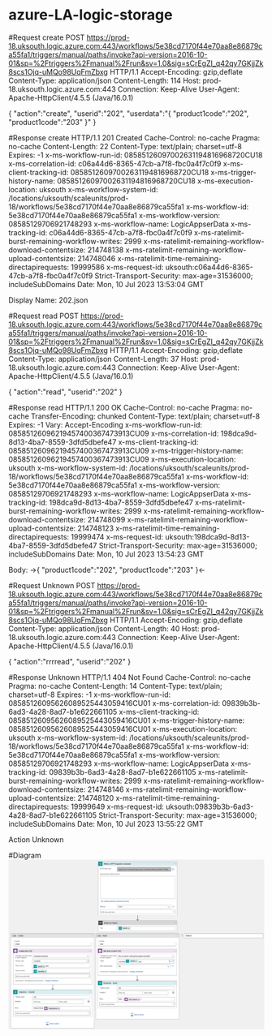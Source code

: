 # azure-LA-logic-storage

#Request create
POST https://prod-18.uksouth.logic.azure.com:443/workflows/5e38cd7170f44e70aa8e86879ca55fa1/triggers/manual/paths/invoke?api-version=2016-10-01&sp=%2Ftriggers%2Fmanual%2Frun&sv=1.0&sig=sCrEgZI_q42qy7GKjjZk8scs1Ojq-uMQo98UqFmZbxg HTTP/1.1
Accept-Encoding: gzip,deflate
Content-Type: application/json
Content-Length: 114
Host: prod-18.uksouth.logic.azure.com:443
Connection: Keep-Alive
User-Agent: Apache-HttpClient/4.5.5 (Java/16.0.1)

{
	"action":"create",
	"userid":"202",
	"userdata":"{
		\"product1code\":\"202\",
		\"product1code\":\"203\"
	}"
}

#Response create
HTTP/1.1 201 Created
Cache-Control: no-cache
Pragma: no-cache
Content-Length: 22
Content-Type: text/plain; charset=utf-8
Expires: -1
x-ms-workflow-run-id: 08585126097002631194816968720CU18
x-ms-correlation-id: c06a44d6-8365-47cb-a7f8-fbc0a4f7c0f9
x-ms-client-tracking-id: 08585126097002631194816968720CU18
x-ms-trigger-history-name: 08585126097002631194816968720CU18
x-ms-execution-location: uksouth
x-ms-workflow-system-id: /locations/uksouth/scaleunits/prod-18/workflows/5e38cd7170f44e70aa8e86879ca55fa1
x-ms-workflow-id: 5e38cd7170f44e70aa8e86879ca55fa1
x-ms-workflow-version: 08585129706921748293
x-ms-workflow-name: LogicAppserData
x-ms-tracking-id: c06a44d6-8365-47cb-a7f8-fbc0a4f7c0f9
x-ms-ratelimit-burst-remaining-workflow-writes: 2999
x-ms-ratelimit-remaining-workflow-download-contentsize: 214748138
x-ms-ratelimit-remaining-workflow-upload-contentsize: 214748046
x-ms-ratelimit-time-remaining-directapirequests: 19999586
x-ms-request-id: uksouth:c06a44d6-8365-47cb-a7f8-fbc0a4f7c0f9
Strict-Transport-Security: max-age=31536000; includeSubDomains
Date: Mon, 10 Jul 2023 13:53:04 GMT

Display Name: 202.json

#Request read
POST https://prod-18.uksouth.logic.azure.com:443/workflows/5e38cd7170f44e70aa8e86879ca55fa1/triggers/manual/paths/invoke?api-version=2016-10-01&sp=%2Ftriggers%2Fmanual%2Frun&sv=1.0&sig=sCrEgZI_q42qy7GKjjZk8scs1Ojq-uMQo98UqFmZbxg HTTP/1.1
Accept-Encoding: gzip,deflate
Content-Type: application/json
Content-Length: 37
Host: prod-18.uksouth.logic.azure.com:443
Connection: Keep-Alive
User-Agent: Apache-HttpClient/4.5.5 (Java/16.0.1)

{
	"action":"read",
	"userid":"202"
}

#Response read
HTTP/1.1 200 OK
Cache-Control: no-cache
Pragma: no-cache
Transfer-Encoding: chunked
Content-Type: text/plain; charset=utf-8
Expires: -1
Vary: Accept-Encoding
x-ms-workflow-run-id: 08585126096219457400367473913CU09
x-ms-correlation-id: 198dca9d-8d13-4ba7-8559-3dfd5dbefe47
x-ms-client-tracking-id: 08585126096219457400367473913CU09
x-ms-trigger-history-name: 08585126096219457400367473913CU09
x-ms-execution-location: uksouth
x-ms-workflow-system-id: /locations/uksouth/scaleunits/prod-18/workflows/5e38cd7170f44e70aa8e86879ca55fa1
x-ms-workflow-id: 5e38cd7170f44e70aa8e86879ca55fa1
x-ms-workflow-version: 08585129706921748293
x-ms-workflow-name: LogicAppserData
x-ms-tracking-id: 198dca9d-8d13-4ba7-8559-3dfd5dbefe47
x-ms-ratelimit-burst-remaining-workflow-writes: 2999
x-ms-ratelimit-remaining-workflow-download-contentsize: 214748099
x-ms-ratelimit-remaining-workflow-upload-contentsize: 214748123
x-ms-ratelimit-time-remaining-directapirequests: 19999474
x-ms-request-id: uksouth:198dca9d-8d13-4ba7-8559-3dfd5dbefe47
Strict-Transport-Security: max-age=31536000; includeSubDomains
Date: Mon, 10 Jul 2023 13:54:23 GMT

Body: ->{
		"product1code":"202",
		"product1code":"203"
	}<-

#Request Unknown
POST https://prod-18.uksouth.logic.azure.com:443/workflows/5e38cd7170f44e70aa8e86879ca55fa1/triggers/manual/paths/invoke?api-version=2016-10-01&sp=%2Ftriggers%2Fmanual%2Frun&sv=1.0&sig=sCrEgZI_q42qy7GKjjZk8scs1Ojq-uMQo98UqFmZbxg HTTP/1.1
Accept-Encoding: gzip,deflate
Content-Type: application/json
Content-Length: 40
Host: prod-18.uksouth.logic.azure.com:443
Connection: Keep-Alive
User-Agent: Apache-HttpClient/4.5.5 (Java/16.0.1)

{
	"action":"rrrread",
	"userid":"202"
}

#Response Unknown
HTTP/1.1 404 Not Found
Cache-Control: no-cache
Pragma: no-cache
Content-Length: 14
Content-Type: text/plain; charset=utf-8
Expires: -1
x-ms-workflow-run-id: 08585126095626089525443059416CU01
x-ms-correlation-id: 09839b3b-6ad3-4a28-8ad7-b1e622661105
x-ms-client-tracking-id: 08585126095626089525443059416CU01
x-ms-trigger-history-name: 08585126095626089525443059416CU01
x-ms-execution-location: uksouth
x-ms-workflow-system-id: /locations/uksouth/scaleunits/prod-18/workflows/5e38cd7170f44e70aa8e86879ca55fa1
x-ms-workflow-id: 5e38cd7170f44e70aa8e86879ca55fa1
x-ms-workflow-version: 08585129706921748293
x-ms-workflow-name: LogicAppserData
x-ms-tracking-id: 09839b3b-6ad3-4a28-8ad7-b1e622661105
x-ms-ratelimit-burst-remaining-workflow-writes: 2999
x-ms-ratelimit-remaining-workflow-download-contentsize: 214748146
x-ms-ratelimit-remaining-workflow-upload-contentsize: 214748120
x-ms-ratelimit-time-remaining-directapirequests: 19999649
x-ms-request-id: uksouth:09839b3b-6ad3-4a28-8ad7-b1e622661105
Strict-Transport-Security: max-age=31536000; includeSubDomains
Date: Mon, 10 Jul 2023 13:55:22 GMT

Action Unknown

#Diagram
![alt text](Screenshot2023-07-10at14.48.24.png)